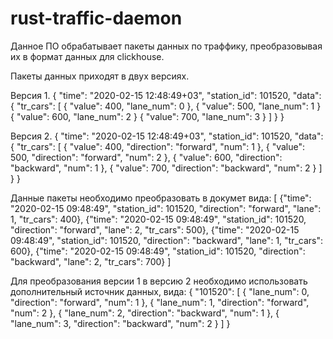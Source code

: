 # rust-traffic-daemon

Данное ПО обрабатывает пакеты данных по траффику, преобразовывая их в формат данных для clickhouse.

Пакеты данных приходят в двух версиях.

Версия 1.
{
	"time": "2020-02-15 12:48:49+03",
	"station_id": 101520,
	"data": {
		"tr_cars": [
			{
				"value": 400,
				"lane_num": 0
			},
			{
				"value": 500,
				"lane_num": 1
			}
			{
				"value": 600,
				"lane_num": 2
			}
			{
				"value": 700,
				"lane_num": 3
			}
		]
	}
}

Версия 2.
{
	"time": "2020-02-15 12:48:49+03",
	"station_id": 101520,
	"data": {
		"tr_cars": [
			{
				"value": 400,
				"direction": "forward",
				"num": 1
			},
			{
				"value": 500,
				"direction": "forward",
				"num": 2
			},
			{
				"value": 600,
				"direction": "backward",
				"num": 1
			},
			{
				"value": 700,
				"direction": "backward",
				"num": 2
			}
		]
	}
}

Данные пакеты необходимо преобразовать в докумет вида:
[
	{"time": "2020-02-15 09:48:49", "station_id": 101520, "direction": "forward", "lane": 1, "tr_cars": 400},
	{"time": "2020-02-15 09:48:49", "station_id": 101520, "direction": "forward", "lane": 2, "tr_cars": 500},
	{"time": "2020-02-15 09:48:49", "station_id": 101520, "direction": "backward", "lane": 1, "tr_cars": 600},
	{"time": "2020-02-15 09:48:49", "station_id": 101520, "direction": "backward", "lane": 2, "tr_cars": 700}
]

Для преобразования версии 1 в версию 2 необходимо использовать дополнительный источник данных, вида:
{
	"101520": [
		{
			"lane_num": 0,
			"direction": "forward",
			"num": 1
		},
		{
			"lane_num": 1,
			"direction": "forward",
			"num": 2
		},
		{
			"lane_num": 2,
			"direction": "backward",
			"num": 1
		},
		{
			"lane_num": 3,
			"direction": "backward",
			"num": 2
		}
	]
}

